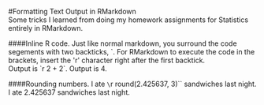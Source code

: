 #Formatting Text Output in RMarkdown  
Some tricks I learned from doing my homework assignments for Statistics entirely in RMarkdown.

####Inline R code.
Just like normal markdown, you surround the code segements with two backticks, \`. For RMarkdown to execute the code in the brackets, insert the 'r' character right after the first backtick.  
Output is \`r 2 + 2\`.
Output is 4.

####Rounding numbers.
 I ate `\`r round(2.425637, 3)\`` sandwiches last night.
 I ate 2.425637 sandwiches last night.